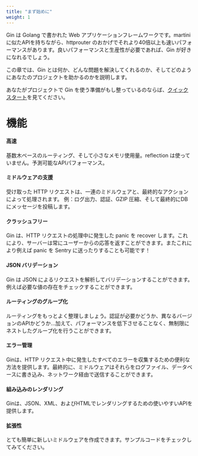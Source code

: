 ```yaml
---
title: "まず始めに"
weight: 1
---
```


Gin は Golang で書かれた Web アプリケーションフレームワークです。martini に似たAPIを持ちながら、httprouter のおかげでそれより40倍以上も速いパフォーマンスがあります。良いパフォーマンスと生産性が必要であれば、Gin が好きになれるでしょう。

この章では、Gin とは何か、どんな問題を解決してくれるのか、そしてどのようにあなたのプロジェクトを助かるのかを説明します。

あなたがプロジェクトで Gin を使う準備がもし整っているのならば、[クイックスタート](../quickstart)を見てください。

# 機能

#### 高速
基数木ベースのルーティング、そして小さなメモリ使用量。reflection は使っていません。予測可能なAPIパフォーマンス。

#### ミドルウェアの支援
受け取った HTTP リクエストは、一連のミドルウェアと、最終的なアクションによって処理されます。
例：ログ出力、認証、GZIP 圧縮、そして最終的にDBにメッセージを投稿します。

#### クラッシュフリー
Gin は、HTTP リクエストの処理中に発生した panic を recover します。これにより、サーバーは常にユーザーからの応答を返すことができます。またこれにより例えば panic を Sentry に送ったりすることも可能です！

#### JSON バリデーション
Gin は JSON によるリクエストを解析してバリデーションすることができます。例えば必要な値の存在をチェックすることができます。

#### ルーティングのグループ化
ルーティングをもっとよく整理しましょう。認証が必要かどうか、異なるバージョンのAPIかどうか...加えて、パフォーマンスを低下させることなく、無制限にネストしたグループ化を行うことができます。

#### エラー管理
Ginは、HTTP リクエスト中に発生したすべてのエラーを収集するための便利な方法を提供します。最終的に、ミドルウェアはそれらをログファイル、データベースに書き込み、ネットワーク経由で送信することができます。

#### 組み込みのレンダリング
Ginは、JSON、XML、およびHTMLでレンダリングするための使いやすいAPIを提供します。

#### 拡張性
とても簡単に新しいミドルウェアを作成できます。サンプルコードをチェックしてみてください。
